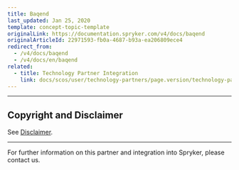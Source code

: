 ```yaml
---
title: Baqend
last_updated: Jan 25, 2020
template: concept-topic-template
originalLink: https://documentation.spryker.com/v4/docs/baqend
originalArticleId: 22971593-fb0a-4687-b93a-ea206809ece4
redirect_from:
  - /v4/docs/baqend
  - /v4/docs/en/baqend
related:
  - title: Technology Partner Integration
    link: docs/scos/user/technology-partners/page.version/technology-partners.html
---
```


---

## Copyright and Disclaimer

See [Disclaimer](https://github.com/spryker/spryker-documentation).

---
For further information on this partner and integration into Spryker, please contact us.

<div class="hubspot-form js-hubspot-form" data-portal-id="2770802" data-form-id="163e11fb-e833-4638-86ae-a2ca4b929a41" id="hubspot-1"></div>

